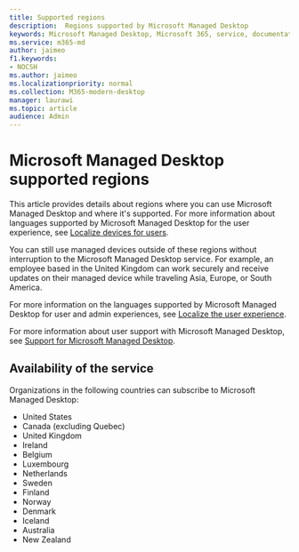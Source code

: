 ```yaml
---
title: Supported regions 
description:  Regions supported by Microsoft Managed Desktop
keywords: Microsoft Managed Desktop, Microsoft 365, service, documentation
ms.service: m365-md
author: jaimeo
f1.keywords:
- NOCSH
ms.author: jaimeo
ms.localizationpriority: normal
ms.collection: M365-modern-desktop
manager: laurawi
ms.topic: article
audience: Admin
---
```


# Microsoft Managed Desktop supported regions

This article provides details about regions where you can use Microsoft Managed Desktop and where it's supported. For more information about languages supported by Microsoft Managed Desktop for the user experience, see [Localize devices for users](../get-started/localization.md).

You can still use managed devices outside of these regions without interruption to the Microsoft Managed Desktop service. For example, an employee based in the United Kingdom can work securely and receive updates on their managed device while traveling Asia, Europe, or South America.

For more information on the languages supported by Microsoft Managed Desktop for user and admin experiences, see [Localize the user experience](../get-started/localization.md).

For more information about user support with Microsoft Managed Desktop, see [Support for Microsoft Managed Desktop](support.md).

## Availability of the service

Organizations in the following countries can subscribe to Microsoft Managed Desktop:

- United States
- Canada (excluding Quebec)
- United Kingdom
- Ireland
- Belgium
- Luxembourg
- Netherlands
- Sweden
- Finland
- Norway
- Denmark
- Iceland
- Australia
- New Zealand

